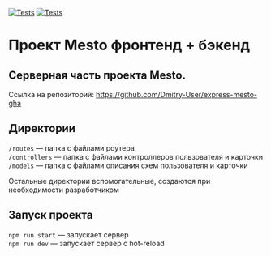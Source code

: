 [![Tests](https://github.com/Dmitry-User/express-mesto-gha/actions/workflows/tests-13-sprint.yml/badge.svg)](https://github.com/Dmitry-User/express-mesto-gha/actions/workflows/tests-13-sprint.yml) [![Tests](https://github.com/Dmitry-User/express-mesto-gha/actions/workflows/tests-14-sprint.yml/badge.svg)](https://github.com/Dmitry-User/express-mesto-gha/actions/workflows/tests-14-sprint.yml)
# Проект Mesto фронтенд + бэкенд

## Серверная часть проекта Mesto.
Ссылка на репозиторий: https://github.com/Dmitry-User/express-mesto-gha

## Директории

`/routes` — папка с файлами роутера <br>
`/controllers` — папка с файлами контроллеров пользователя и карточки <br>
`/models` — папка с файлами описания схем пользователя и карточки

Остальные директории вспомогательные, создаются при необходимости разработчиком

## Запуск проекта

`npm run start` — запускает сервер <br>
`npm run dev` — запускает сервер с hot-reload

